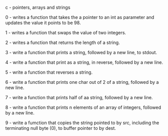c - pointers, arrays and strings

0 - writes a function that takes the a pointer to an int as parameter and updates the value it points to be 98.

1 - writes a function that swaps the value of two integers.

2 - writes a function that returns the length of a string.

3 - write a function that prints a string, followed by a new line, to stdout.

4 - write a function that print as a string, in reverse, followed by a new line.

5 - write a function that reverses  a string.

6 - write a function that prints one char out of 2 of a string, followed by a new line.

7 - write a function that prints half of aa string, followed by a new line.

8 - write a function that prints n elements of an array of integers, followed by a new line.

9 - write a fumction that copies the string pointed to by src, including the terminating null byte (0), to buffer pointer to by dest.
